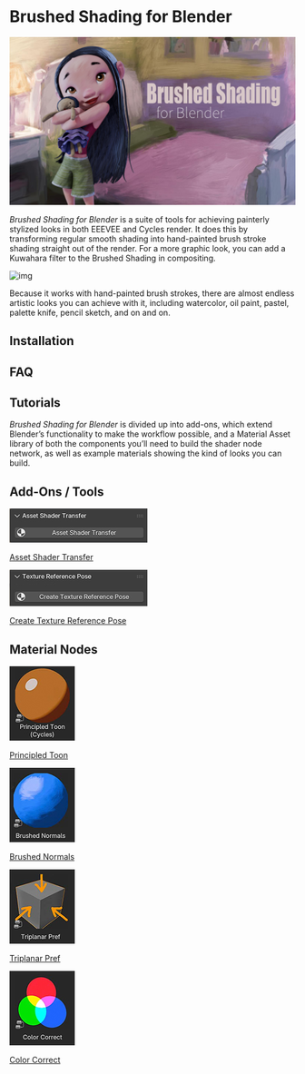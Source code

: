 # Brushed Shading for Blender

![img](docs/img/FeiFei_BrushShade_v2.jpg)

*Brushed Shading for Blender* is a suite of tools for achieving painterly stylized looks in both EEEVEE and Cycles render. It does this by transforming regular smooth shading into hand-painted brush stroke shading straight out of the render. For a more graphic look, you can add a Kuwahara filter to the Brushed Shading in compositing.

![img](docs/img/Junkyard_BA_v02.gif)

Because it works with hand-painted brush strokes, there are almost endless artistic looks you can achieve with it, including watercolor, oil paint, pastel, palette knife, pencil sketch, and on and on. 

## Installation

## FAQ

## Tutorials

*Brushed Shading for Blender* is divided up into add-ons, which extend Blender’s functionality to make the workflow possible, and a Material Asset library of both the components you’ll need to build the shader node network, as well as example materials showing the kind of looks you can build. 

## Add-Ons / Tools
[![AST](docs/img/shaderTransfer.jpg)](docs/shaderTransfer.html)

[Asset Shader Transfer](docs/shaderTransfer.md)

[![img](docs/img/texRef.jpg)](docs/texRef.html)

[Create Texture Reference Pose](docs/texRef.md)
   
## Material Nodes

[![img](docs/img/toon.jpg)](docs/PrincipledToon.html)

[Principled Toon](docs/PrincipledToon.md)

[![img](docs/img/nor.jpg)](docs/BrushNormals.html)

[Brushed Normals](docs/BrushNormals.md)

[![img](docs/img/tri.jpg)](docs/triPref.html)

[Triplanar Pref](docs/triPref.md)

[![img](docs/img/cc.jpg)](docs/cc.html)

[Color Correct](docs/cc.md)
